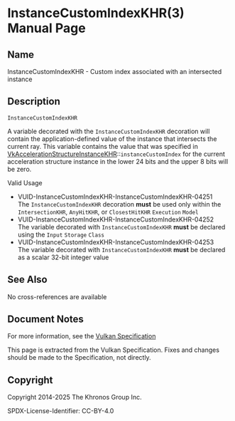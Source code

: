 # InstanceCustomIndexKHR(3) Manual Page

## Name

InstanceCustomIndexKHR - Custom index associated with an intersected instance



## [](#_description)Description

`InstanceCustomIndexKHR`

A variable decorated with the `InstanceCustomIndexKHR` decoration will contain the application-defined value of the instance that intersects the current ray. This variable contains the value that was specified in [VkAccelerationStructureInstanceKHR](https://registry.khronos.org/vulkan/specs/latest/man/html/VkAccelerationStructureInstanceKHR.html)::`instanceCustomIndex` for the current acceleration structure instance in the lower 24 bits and the upper 8 bits will be zero.

Valid Usage

- [](#VUID-InstanceCustomIndexKHR-InstanceCustomIndexKHR-04251)VUID-InstanceCustomIndexKHR-InstanceCustomIndexKHR-04251  
  The `InstanceCustomIndexKHR` decoration **must** be used only within the `IntersectionKHR`, `AnyHitKHR`, or `ClosestHitKHR` `Execution` `Model`
- [](#VUID-InstanceCustomIndexKHR-InstanceCustomIndexKHR-04252)VUID-InstanceCustomIndexKHR-InstanceCustomIndexKHR-04252  
  The variable decorated with `InstanceCustomIndexKHR` **must** be declared using the `Input` `Storage` `Class`
- [](#VUID-InstanceCustomIndexKHR-InstanceCustomIndexKHR-04253)VUID-InstanceCustomIndexKHR-InstanceCustomIndexKHR-04253  
  The variable decorated with `InstanceCustomIndexKHR` **must** be declared as a scalar 32-bit integer value

## [](#_see_also)See Also

No cross-references are available

## [](#_document_notes)Document Notes

For more information, see the [Vulkan Specification](https://registry.khronos.org/vulkan/specs/latest/html/vkspec.html#InstanceCustomIndexKHR)

This page is extracted from the Vulkan Specification. Fixes and changes should be made to the Specification, not directly.

## [](#_copyright)Copyright

Copyright 2014-2025 The Khronos Group Inc.

SPDX-License-Identifier: CC-BY-4.0